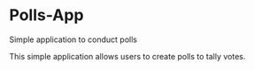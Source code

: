 # Polls-App
Simple application to conduct polls

This simple application allows users to create polls to tally votes. 

